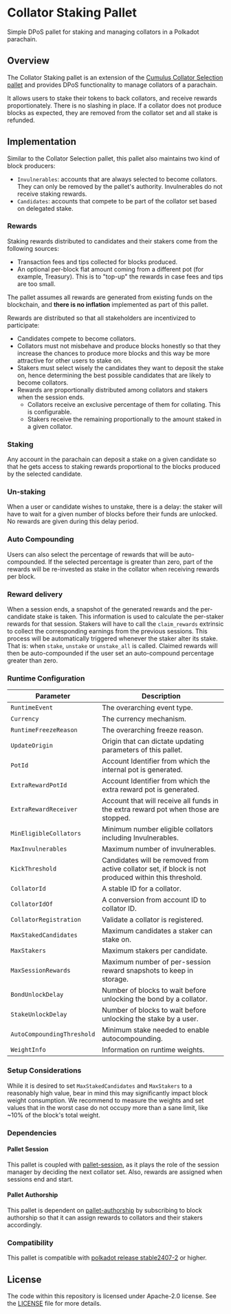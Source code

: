 # Collator Staking Pallet

Simple DPoS pallet for staking and managing collators in a Polkadot parachain.

## Overview

The Collator Staking pallet is an extension of
the [Cumulus Collator Selection pallet](https://github.com/paritytech/polkadot-sdk/tree/master/cumulus/pallets/collator-selection)
and provides DPoS functionality to manage collators of a parachain.

It allows users to stake their tokens to back collators, and receive rewards proportionately.
There is no slashing in place. If a collator does not produce blocks as expected, they are removed from the collator set
and all stake is refunded.

## Implementation

Similar to the Collator Selection pallet, this pallet also maintains two kind of block producers:

* `Invulnerables`: accounts that are always selected to become collators. They can only be removed by the pallet's
  authority. Invulnerables do not receive staking rewards.
* `Candidates`: accounts that compete to be part of the collator set based on delegated stake.

### Rewards

Staking rewards distributed to candidates and their stakers come from the following sources:

* Transaction fees and tips collected for blocks produced.
* An optional per-block flat amount coming from a different pot (for example, Treasury). This is to "top-up" the rewards
  in case fees and tips are too small.

The pallet assumes all rewards are generated from existing funds on the blockchain, and **there is no inflation**
implemented as part of this pallet.

Rewards are distributed so that all stakeholders are incentivized to participate:

* Candidates compete to become collators.
* Collators must not misbehave and produce blocks honestly so that they increase the chances to produce more blocks and
  this way be more attractive for other users to stake on.
* Stakers must select wisely the candidates they want to deposit the stake on, hence determining the best possible
  candidates that are likely to become collators.
* Rewards are proportionally distributed among collators and stakers when the session ends.
    * Collators receive an exclusive percentage of them for collating. This is configurable.
    * Stakers receive the remaining proportionally to the amount staked in a given collator.

### Staking

Any account in the parachain can deposit a stake on a given candidate so that he gets access to staking rewards
proportional to the blocks produced by the selected candidate.

### Un-staking

When a user or candidate wishes to unstake, there is a delay: the staker will have to wait for a given number of blocks
before their funds are unlocked. No rewards are given during this delay period.

### Auto Compounding

Users can also select the percentage of rewards that will be auto-compounded. If the selected percentage is greater than
zero, part of the rewards will be re-invested as stake in the collator when receiving rewards per block.

### Reward delivery

When a session ends, a snapshot of the generated rewards and the per-candidate stake is taken. This information is used
to calculate the per-staker rewards for that session.
Stakers will have to call the `claim_rewards` extrinsic to collect the corresponding earnings from the previous
sessions. This process will be automatically triggered whenever
the staker alter its stake. That is: when `stake`, `unstake` or `unstake_all` is called. Claimed rewards will then be
auto-compounded if the user set an auto-compound percentage greater than zero.

### Runtime Configuration

| Parameter                  | Description                                                                                          |
|----------------------------|------------------------------------------------------------------------------------------------------|
| `RuntimeEvent`             | The overarching event type.                                                                          |
| `Currency`                 | The currency mechanism.                                                                              |
| `RuntimeFreezeReason`      | The overarching freeze reason.                                                                       |
| `UpdateOrigin`             | Origin that can dictate updating parameters of this pallet.                                          |
| `PotId`                    | Account Identifier from which the internal pot is generated.                                         |
| `ExtraRewardPotId`         | Account Identifier from which the extra reward pot is generated.                                     |
| `ExtraRewardReceiver`      | Account that will receive all funds in the extra reward pot when those are stopped.                  |
| `MinEligibleCollators`     | Minimum number eligible collators including Invulnerables.                                           |
| `MaxInvulnerables`         | Maximum number of invulnerables.                                                                     |
| `KickThreshold`            | Candidates will be removed from active collator set, if block is not produced within this threshold. |
| `CollatorId`               | A stable ID for a collator.                                                                          |
| `CollatorIdOf`             | A conversion from account ID to collator ID.                                                         |
| `CollatorRegistration`     | Validate a collator is registered.                                                                   |
| `MaxStakedCandidates`      | Maximum candidates a staker can stake on.                                                            |
| `MaxStakers`               | Maximum stakers per candidate.                                                                       |
| `MaxSessionRewards`        | Maximum number of per-session reward snapshots to keep in storage.                                   |
| `BondUnlockDelay`          | Number of blocks to wait before unlocking the bond by a collator.                                    |
| `StakeUnlockDelay`         | Number of blocks to wait before unlocking the stake by a user.                                       |
| `AutoCompoundingThreshold` | Minimum stake needed to enable autocompounding.                                                      |
| `WeightInfo`               | Information on runtime weights.                                                                      |

### Setup Considerations

While it is desired to set `MaxStakedCandidates` and `MaxStakers` to a reasonably high value, bear in mind this may
significantly impact block weight consumption. We recommend to measure the weights and set values that in the worst case
do not occupy more than a sane limit, like ~10% of the block's total weight.

### Dependencies

#### Pallet Session

This pallet is coupled
with [pallet-session](https://github.com/paritytech/polkadot-sdk/tree/master/substrate/frame/session), as it plays the
role of the session manager by deciding the next collator set. Also, rewards are assigned when sessions end and start.

#### Pallet Authorship

This pallet is dependent
on [pallet-authorship](https://github.com/paritytech/polkadot-sdk/tree/master/substrate/frame/authorship) by subscribing
to block authorship so that it can assign rewards to collators and their stakers accordingly.

### Compatibility

This pallet is compatible
with [polkadot release stable2407-2](https://github.com/paritytech/polkadot-sdk/releases/tag/polkadot-stable2407-2) or
higher.

## License

The code within this repository is licensed under Apache-2.0 license. See the [LICENSE](./LICENSE) file for more
details.
